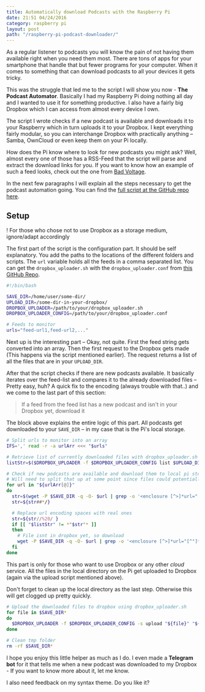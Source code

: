 ```yaml
---
title: Automatically download Podcasts with the Raspberry Pi
date: 21:51 04/24/2016
category: raspberry pi
layout: post
path: "/raspberry-pi-podcast-downloader/"
---
```

As a regular listener to podcasts you will know the pain of not having
them available right when you need them most. There are tons of apps for your
smartphone that handle that but fewer programs for your computer. When it comes
to something that can download podcasts to all your devices it gets tricky.

This was the struggle that led me to the script I will show you now - **The Podcast Automator**.
Basically I had my Raspberry Pi doing nothing all day and I wanted to use it for
something productive. I also have a fairly big Dropbox which I can access from
almost every device I own.

The script I wrote checks if a new podcast is available and downloads it to your
Raspberry which in turn uploads it to your Dropbox. I kept everything fairly modular,
so you can interchange Dropbox with practically anything – Samba, OwnCloud or
even keep them on your Pi locally.

How does the Pi know where to look for new podcasts you might ask? Well, almost
every one of those has a RSS-Feed that the script will parse and extract the
download links for you. If you want to know how an example of such a feed looks,
check out the one from [Bad Voltage](http://www.badvoltage.org/feed/mp3/).

In the next few paragraphs I will explain all the steps necessary to get the
podcast automation going. You can find the [full script at the GitHub repo here](https://github.com/Algram/PodcastAutomator).

## Setup
! For those who chose not to use Dropbox as a storage medium, ignore/adapt accordingly

The first part of the script is the configuration part. It should be self explanatory.
You add the paths to the locations of the different folders and scripts. The `url`
variable holds all the feeds in a comma separated list.
You can get the `dropbox_uploader.sh` with the `dropbox_uploader.conf` from [this GitHub Repo](https://github.com/andreafabrizi/Dropbox-Uploader).

```bash
#!/bin/bash

SAVE_DIR=/home/user/some-dir/
UPLOAD_DIR=/some-dir-in-your-dropbox/
DROPBOX_UPLOADER=/path/to/your/dropbox_uploader.sh
DROPBOX_UPLOADER_CONFIG=/path/to/your/dropbox_uploader.conf

# Feeds to monitor
urls="feed-url1,feed-url2,..."
```

Next up is the interesting part – Okay, not quite. First the feed string gets converted into an array. Then the first request to the Dropbox gets made (This happens via the script mentioned earlier). The request returns a list of all the files that are in your `UPLOAD_DIR`.

After that the script checks if there are new podcasts available. It basically iterates over the feed-list and compares it to the already downloaded files – Pretty easy, huh?
A quick fix to the encoding (always trouble with that..) and we come to the last part of this section:

> If a feed from the feed list has a new podcast and isn't in your Dropbox yet, download it

The block above explains the entire logic of this part. All podcasts get downloaded to your `SAVE_DIR` – in my case that is the Pi's local storage.

```bash
# Split urls to monitor into an array
IFS=',' read -r -a urlArr <<< "$urls"

# Retrieve list of currently downloaded files with dropbox_uploader.sh
listStr=$($DROPBOX_UPLOADER -f $DROPBOX_UPLOADER_CONFIG list $UPLOAD_DIR)

# Check if new podcasts are available and download them to local pi storage
# Will need to split that up at some point since files could potentially be too big for the pis storage
for url in "${urlArr[@]}"
do
  str=$(wget -P $SAVE_DIR -q -O- $url | grep -o '<enclosure [^>]*url="[^"]*' | grep -o '[^"]*$' | head -n 1)
  str=${str##*/}

  # Replace url encoding spaces with real ones
  str=${str//%20/ }
  if [[ "$listStr" != *"$str"* ]]
  then
	# File isnt in dropbox yet, so download
	wget -P $SAVE_DIR -q -O- $url | grep -o '<enclosure [^>]*url="[^"]*' | grep -o '[^"]*$' | head -n 1 | xargs wget -c -P $SAVE_DIR > /dev/null
  fi
done
```

This part is only for those who want to use Dropbox or any other *cloud* service. All the files in the local directory on the Pi get uploaded to Dropbox (again via the upload script mentioned above).

Don't forget to clean up the local directory as the last step. Otherwise this will get clogged up pretty quickly.

```bash
# Upload the downloaded files to dropbox using dropbox_uploader.sh
for file in $SAVE_DIR*
do
  $DROPBOX_UPLOADER -f $DROPBOX_UPLOADER_CONFIG -s upload "${file}" "${UPLOAD_DIR}"
done

# Clean tmp folder
rm -rf $SAVE_DIR*
```

I hope you enjoy this little helper as much as I do. I even made a **Telegram bot** for it that tells me when a new podcast was downloaded to my Dropbox - If you want to know more about it, let me know.

I also need feedback on my syntax theme. Do you like it?
